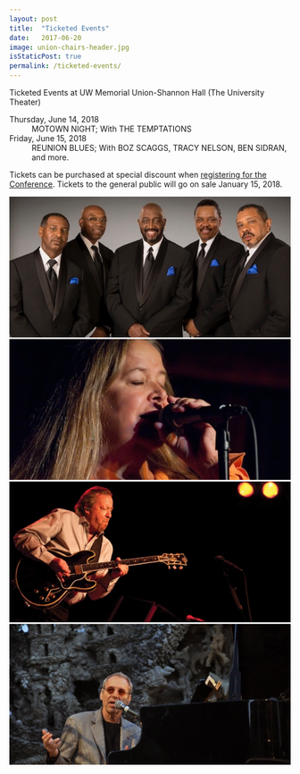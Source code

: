 ```yaml
---
layout: post
title:  "Ticketed Events"
date:   2017-06-20
image: union-chairs-header.jpg
isStaticPost: true
permalink: /ticketed-events/
---
```

<style>
@media (min-width:726px) {
  .post-body img {
    display: block;
    margin: 16px 20px 16px 0px;
    float: left;
    width: 46%;
  }
}
@media (max-width:725px) {
  .post-body img {
    display: block;
    margin: 16px 0;
    width:100%;
  }
}
</style>
Ticketed Events at UW Memorial Union-Shannon Hall (The University Theater)

<dl class="dl-horizontal">
  <dt>Thursday, June 14, 2018</dt>
  <dd>MOTOWN NIGHT; With THE TEMPTATIONS</dd>
  <dt>Friday, June 15, 2018</dt>
  <dd>REUNION BLUES; With BOZ SCAGGS, TRACY NELSON, BEN SIDRAN, and more.</dd>
</dl>

Tickets can be purchased at special discount when <a href="{{ site.registerLink }}">registering for the Conference</a>.  Tickets to the general public will go on sale January 15, 2018. 

![Image 1](/img/people/group1.jpg)
![Image 2](/img/people/group2.jpg)
![Image 3](/img/people/group3.jpg)
![Image 4](/img/people/group4.jpg)
